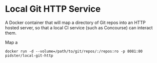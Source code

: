 # Local Git HTTP Service

A Docker container that will map a directory of Git repos into an HTTP hosted server, so that a local CI service (such as Concourse) can interact them.

Map a 

    docker run -d --volume=/path/to/git/repos/:/repos:ro -p 8081:80 pidster/local-git-http

